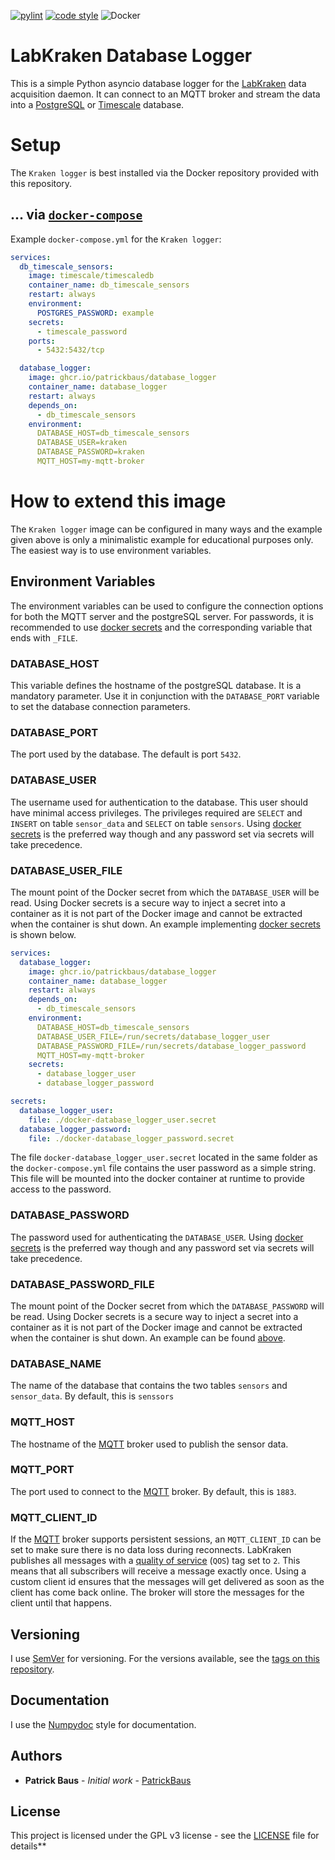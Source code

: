 [![pylint](https://github.com/PatrickBaus/database_logger/actions/workflows/pylint.yml/badge.svg)](https://github.com/PatrickBaus/database_logger/actions/workflows/pylint.yml)
[![code style](https://img.shields.io/badge/code%20style-black-000000.svg)](https://github.com/psf/black)
![Docker](https://img.shields.io/badge/docker-%230db7ed.svg?style=flat&logo=docker&logoColor=white)
# LabKraken Database Logger
This is a simple Python asyncio database logger for the [LabKraken](https://github.com/PatrickBaus/sensorDaemon) data acquisition
daemon. It can connect to an MQTT broker and stream the data into a [PostgreSQL](https://www.postgresql.org/) or
[Timescale](https://www.timescale.com/) database.

# Setup
The `Kraken logger` is best installed via the Docker repository provided with this repository.

## ... via [`docker-compose`](https://github.com/docker/compose)

Example `docker-compose.yml` for the `Kraken logger`:

```yaml
services:
  db_timescale_sensors:
    image: timescale/timescaledb
    container_name: db_timescale_sensors
    restart: always
    environment:
      POSTGRES_PASSWORD: example
    secrets:
      - timescale_password
    ports:
      - 5432:5432/tcp

  database_logger:
    image: ghcr.io/patrickbaus/database_logger
    container_name: database_logger
    restart: always
    depends_on:
      - db_timescale_sensors
    environment:
      DATABASE_HOST=db_timescale_sensors
      DATABASE_USER=kraken
      DATABASE_PASSWORD=kraken
      MQTT_HOST=my-mqtt-broker
```

# How to extend this image
The `Kraken logger` image can be configured in many ways and the example given above is only a minimalistic example
for educational purposes only. The easiest way is to use environment variables.

## Environment Variables
The environment variables can be used to configure the connection options for both the MQTT server and the postgreSQL
server. For passwords, it is recommended to use [docker secrets](https://docs.docker.com/engine/swarm/secrets/) and
the corresponding variable that ends with `_FILE`.

### DATABASE_HOST
This variable defines the hostname of the postgreSQL database. It is a mandatory parameter. Use it in conjunction with
the `DATABASE_PORT` variable to set the database connection parameters.

### DATABASE_PORT
The port used by the database. The default is port `5432`.

### DATABASE_USER
The username used for authentication to the database. This user should have minimal access privileges. The privileges
required are `SELECT` and `INSERT` on table `sensor_data` and `SELECT` on table `sensors`. Using 
[docker secrets](https://docs.docker.com/engine/swarm/secrets/) is the preferred way though and any password set via
secrets will take precedence.

### DATABASE_USER_FILE
The mount point of the Docker secret from which the `DATABASE_USER` will be read. Using Docker secrets is a secure way
to inject a secret into a container as it is not part of the Docker image and cannot be extracted when the container is
shut down. An example implementing [docker secrets](https://docs.docker.com/engine/swarm/secrets/) is shown below.

```yaml
services:
  database_logger:
    image: ghcr.io/patrickbaus/database_logger
    container_name: database_logger
    restart: always
    depends_on:
      - db_timescale_sensors
    environment:
      DATABASE_HOST=db_timescale_sensors
      DATABASE_USER_FILE=/run/secrets/database_logger_user
      DATABASE_PASSWORD_FILE=/run/secrets/database_logger_password
      MQTT_HOST=my-mqtt-broker
    secrets:
      - database_logger_user
      - database_logger_password

secrets:
  database_logger_user:
    file: ./docker-database_logger_user.secret
  database_logger_password:
    file: ./docker-database_logger_password.secret
```

The file `docker-database_logger_user.secret` located in the same folder as the `docker-compose.yml` file contains the
user password as a simple string. This file will be mounted into the docker container at runtime to provide access to
the password.

### DATABASE_PASSWORD
The password used for authenticating the `DATABASE_USER`. Using [docker secrets](https://docs.docker.com/engine/swarm/secrets/)
is the preferred way though and any password set via secrets will take precedence.

### DATABASE_PASSWORD_FILE
The mount point of the Docker secret from which the `DATABASE_PASSWORD` will be read. Using Docker secrets is a secure
way to inject a secret into a container as it is not part of the Docker image and cannot be extracted when the container
is shut down. An example can be found [above](#DATABASE_USER_FILE).

### DATABASE_NAME
The name of the database that contains the two tables `sensors` and `sensor_data`. By default, this is `senssors`

### MQTT_HOST
The hostname of the [MQTT](https://en.wikipedia.org/wiki/MQTT) broker used to publish the sensor data.

### MQTT_PORT
The port used to connect to the [MQTT](https://en.wikipedia.org/wiki/MQTT) broker. By default, this is `1883`.

### MQTT_CLIENT_ID
If the [MQTT](https://en.wikipedia.org/wiki/MQTT) broker supports persistent sessions, an `MQTT_CLIENT_ID` can be set to
make sure there is no data loss during reconnects. LabKraken publishes all messages with a
[quality of service](https://en.wikipedia.org/wiki/MQTT#Quality_of_service) (`QOS`) tag set to `2`. This means that
all subscribers will receive a message exactly once. Using a custom client id ensures that the messages will get
delivered as soon as the client has come back online. The broker will store the messages for the client until that
happens.

## Versioning
I use [SemVer](http://semver.org/) for versioning. For the versions available, see the
[tags on this repository](/../../tags).

## Documentation
I use the [Numpydoc](https://numpydoc.readthedocs.io/en/latest/format.html) style for documentation.

## Authors
* **Patrick Baus** - *Initial work* - [PatrickBaus](https://github.com/PatrickBaus)

## License
This project is licensed under the GPL v3 license - see the [LICENSE](LICENSE) file for details**
